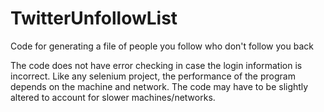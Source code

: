 # TwitterUnfollowList
Code for generating a file of people you follow who don't follow you back

The code does not have error checking in case the login information is incorrect.
Like any selenium project, the performance of the program depends on the machine and network. The code may have to be slightly altered to account for slower machines/networks. 

